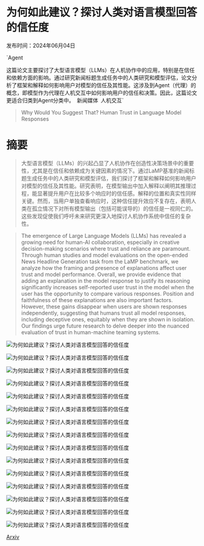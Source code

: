 # 为何如此建议？探讨人类对语言模型回答的信任度

发布时间：2024年06月04日

`Agent

这篇论文主要探讨了大型语言模型（LLMs）在人机协作中的应用，特别是在信任和依赖方面的影响。通过研究新闻标题生成任务中的人类研究和模型评估，论文分析了框架和解释如何影响用户对模型的信任及其性能。这涉及到Agent（代理）的概念，即模型作为代理在人机交互中如何影响用户的信任和决策。因此，这篇论文更适合归类到Agent分类中。` `新闻媒体` `人机交互`

> Why Would You Suggest That? Human Trust in Language Model Responses

# 摘要

> 大型语言模型（LLMs）的兴起凸显了人机协作在创造性决策场景中的重要性，尤其是在信任和依赖成为关键因素的情况下。通过LaMP基准的新闻标题生成任务中的人类研究和模型评估，我们探讨了框架和解释如何影响用户对模型的信任及其性能。研究表明，在模型输出中加入解释以阐明其推理过程，能显著提升用户在比较多个响应时的信任感。解释的位置和真实性同样关键。然而，当用户单独查看响应时，这种信任提升效应不复存在，表明人类在孤立情况下对所有模型输出（包括可能误导的）的信任是一视同仁的。这些发现促使我们呼吁未来研究更深入地探讨人机协作系统中信任的复杂性。

> The emergence of Large Language Models (LLMs) has revealed a growing need for human-AI collaboration, especially in creative decision-making scenarios where trust and reliance are paramount. Through human studies and model evaluations on the open-ended News Headline Generation task from the LaMP benchmark, we analyze how the framing and presence of explanations affect user trust and model performance. Overall, we provide evidence that adding an explanation in the model response to justify its reasoning significantly increases self-reported user trust in the model when the user has the opportunity to compare various responses. Position and faithfulness of these explanations are also important factors. However, these gains disappear when users are shown responses independently, suggesting that humans trust all model responses, including deceptive ones, equitably when they are shown in isolation. Our findings urge future research to delve deeper into the nuanced evaluation of trust in human-machine teaming systems.

![为何如此建议？探讨人类对语言模型回答的信任度](../../../paper_images/2406.02018/likert_results.png)

![为何如此建议？探讨人类对语言模型回答的信任度](../../../paper_images/2406.02018/ranking_results.png)

![为何如此建议？探讨人类对语言模型回答的信任度](../../../paper_images/2406.02018/rouge_results.png)

![为何如此建议？探讨人类对语言模型回答的信任度](../../../paper_images/2406.02018/lamp4_rouge.png)

![为何如此建议？探讨人类对语言模型回答的信任度](../../../paper_images/2406.02018/lamp5_rouge.png)

![为何如此建议？探讨人类对语言模型回答的信任度](../../../paper_images/2406.02018/lamp7_rouge.png)

![为何如此建议？探讨人类对语言模型回答的信任度](../../../paper_images/2406.02018/lamp4_gpt4_rouge.png)

![为何如此建议？探讨人类对语言模型回答的信任度](../../../paper_images/2406.02018/lamp5_gpt4_rouge.png)

![为何如此建议？探讨人类对语言模型回答的信任度](../../../paper_images/2406.02018/lamp7_gpt4_rouge.png)

![为何如此建议？探讨人类对语言模型回答的信任度](../../../paper_images/2406.02018/demo_age.png)

![为何如此建议？探讨人类对语言模型回答的信任度](../../../paper_images/2406.02018/demo_gender.png)

![为何如此建议？探讨人类对语言模型回答的信任度](../../../paper_images/2406.02018/demo_education.png)

![为何如此建议？探讨人类对语言模型回答的信任度](../../../paper_images/2406.02018/demo_cs.png)

![为何如此建议？探讨人类对语言模型回答的信任度](../../../paper_images/2406.02018/demo_llm.png)

![为何如此建议？探讨人类对语言模型回答的信任度](../../../paper_images/2406.02018/demo_ai.png)

[Arxiv](https://arxiv.org/abs/2406.02018)